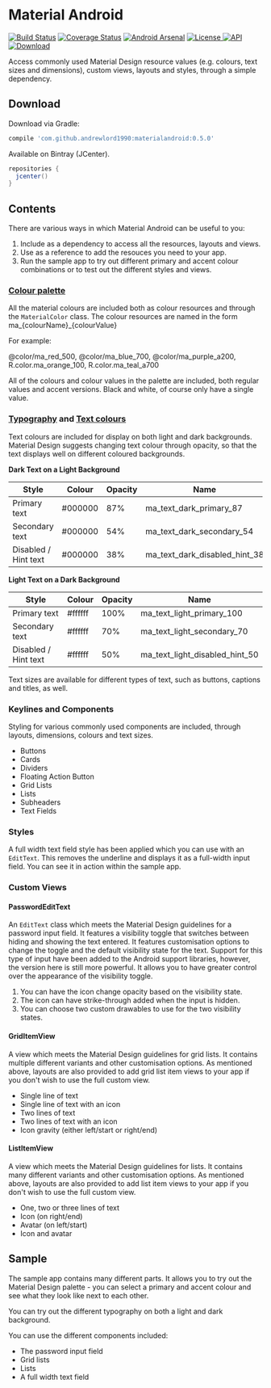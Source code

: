 # Material Android

[![Build Status](https://travis-ci.org/andrewlord1990/materialandroid.svg?branch=master)](https://travis-ci.org/andrewlord1990/materialandroid)
[![Coverage Status](https://coveralls.io/repos/github/andrewlord1990/materialandroid/badge.svg?branch=master&v=2)](https://coveralls.io/github/andrewlord1990/materialandroid?branch=master)
[![Android Arsenal](https://img.shields.io/badge/Android%20Arsenal-Material%20Android-brightgreen.svg?style=flat)](https://android-arsenal.com/details/1/4013)
[![License](https://img.shields.io/badge/license-Apache%202.0-green.svg) ](https://github.com/andrewlord1990/materialandroid/blob/master/LICENSE)
[![API](https://img.shields.io/badge/API-9%2B-brightgreen.svg?style=flat)](https://android-arsenal.com/api?level=9)
[ ![Download](https://api.bintray.com/packages/andrewlord1990/maven/materialandroid/images/download.svg) ](https://bintray.com/andrewlord1990/maven/materialandroid/_latestVersion)

Access commonly used Material Design resource values (e.g. colours, text sizes and dimensions), custom views, layouts and styles, through a simple dependency.

## Download

Download via Gradle:
```groovy
compile 'com.github.andrewlord1990:materialandroid:0.5.0'
```

Available on Bintray (JCenter).
```groovy
repositories {
  jcenter()
}
```

## Contents

There are various ways in which Material Android can be useful to you:

1. Include as a dependency to access all the resources, layouts and views.
2. Use as a reference to add the resouces you need to your app.
3. Run the sample app to try out different primary and accent colour combinations or to test out the different styles and views.

### [Colour palette]

All the material colours are included both as colour resources and through the `MaterialColor` class. The colour resources are named in the form ma_{colourName}_{colourValue}

For example:

@color/ma_red_500, @color/ma_blue_700, @color/ma_purple_a200, R.color.ma_orange_100, R.color.ma_teal_a700

All of the colours and colour values in the palette are included, both regular values and accent versions. Black and white, of course only have a single value.

### [Typography] and [Text colours]

Text colours are included for display on both light and dark backgrounds. Material Design suggests changing text colour through opacity, so that the text displays well on different coloured backgrounds.

**Dark Text on a Light Background**

| Style                | Colour  | Opacity | Name                           |
| -------------------- | ------- | ------- | ------------------------------ |
| Primary text         | #000000 | 87%     | ma_text_dark_primary_87        |
| Secondary text       | #000000 | 54%     | ma_text_dark_secondary_54      |
| Disabled / Hint text | #000000 | 38%     | ma_text_dark_disabled_hint_38  |

**Light Text on a Dark Background**

| Style                | Colour  | Opacity | Name                           |
| -------------------- | ------- | ------- | ------------------------------ |
| Primary text         | #ffffff | 100%    | ma_text_light_primary_100      |
| Secondary text       | #ffffff | 70%     | ma_text_light_secondary_70     |
| Disabled / Hint text | #ffffff | 50%     | ma_text_light_disabled_hint_50 |


Text sizes are available for different types of text, such as buttons, captions and titles, as well.

### Keylines and Components

Styling for various commonly used components are included, through layouts, dimensions, colours and text sizes.

- Buttons
- Cards
- Dividers
- Floating Action Button
- Grid Lists
- Lists
- Subheaders
- Text Fields

### Styles

A full width text field style has been applied which you can use with an `EditText`. This removes the underline and displays it as a full-width input field. You can see it in action within the sample app.

### Custom Views

#### PasswordEditText

An `EditText` class which meets the Material Design guidelines for a password input field. It features a visibility toggle that switches between hiding and showing the text entered. It features customisation options to change the toggle and the default visibility state for the text. Support for this type of input have been added to the Android support libraries, however, the version here is still more powerful. It allows you to have greater control over the appearance of the visibility toggle. 

1. You can have the icon change opacity based on the visibility state.
2. The icon can have strike-through added when the input is hidden.
3. You can choose two custom drawables to use for the two visibility states.

#### GridItemView

A view which meets the Material Design guidelines for grid lists. It contains multiple different variants and other customisation options. As mentioned above, layouts are also provided to add grid list item views to your app if you don't wish to use the full custom view.

- Single line of text
- Single line of text with an icon
- Two lines of text
- Two lines of text with an icon
- Icon gravity (either left/start or right/end)

#### ListItemView

A view which meets the Material Design guidelines for lists. It contains many different variants and other customisation options. As mentioned above, layouts are also provided to add list item views to your app if you don't wish to use the full custom view.

- One, two or three lines of text
- Icon (on right/end)
- Avatar (on left/start)
- Icon and avatar

## Sample

The sample app contains many different parts. It allows you to try out the Material Design palette - you can select a primary and accent colour and see what they look like next to each other.

You can try out the different typography on both a light and dark background.

You can use the different components included:

- The password input field
- Grid lists
- Lists
- A full width text field


[Colour palette]: https://www.google.com/design/spec/style/color.html#color-color-palette
[Text colours]: https://www.google.com/design/spec/style/color.html#color-text-background-colors
[Typography]: https://www.google.com/design/spec/style/typography.html#typography-styles
